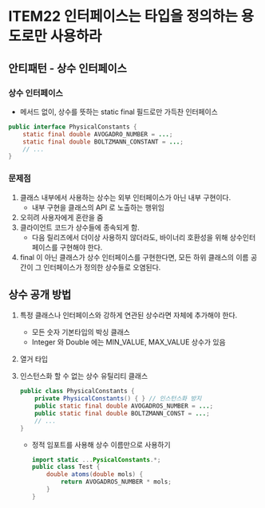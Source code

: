 # ITEM22 인터페이스는 타입을 정의하는 용도로만 사용하라

## 안티패턴 - 상수 인터페이스
### 상수 인터페이스 
- 메서드 없이, 상수를 뜻하는 static final 필드로만 가득찬 인터페이스
```java
public interface PhysicalConstants {
    static final double AVOGADRO_NUMBER = ...;
    static final double BOLTZMANN_CONSTANT = ...;
    // ...
}
```

### 문제점
1. 클래스 내부에서 사용하는 상수는 외부 인터페이스가 아닌 내부 구현이다.
    - 내부 구현을 클래스의 API 로 노출하는 행위임
2. 오히려 사용자에게 혼란을 줌
3. 클라이언트 코드가 상수들에 종속되게 함.
    - 다음 릴리즈에서 더이상 사용하지 않더라도, 바이너리 호환성을 위해 상수인터페이스를 구현해야 한다.
4. final 이 아닌 클래스가 상수 인터페이스를 구현한다면, 모든 하위 클래스의 이름 공간이 그 인터페이스가 정의한 상수들로 오염된다.

## 상수 공개 방법
1. 특정 클래스나 인터페이스와 강하게 연관된 상수라면 자체에 추가해야 한다.
    - 모든 숫자 기본타입의 박싱 클래스
    - Integer 와 Double 에는 MIN_VALUE, MAX_VALUE 상수가 있음

2. 열거 타입   
3. 인스턴스화 할 수 없는 상수 유틸리티 클래스
    ```java
    public class PhysicalConstants {
        private PhysicalConstants() { } // 인스턴스화 방지
        public static final double AVOGADROS_NUMBER = ...;
        public static final double BOLTZMANN_CONST = ...;
        // ...
    }
    ```
   - 정적 임포트를 사용해 상수 이름만으로 사용하기
        ```java
        import static ...PysicalConstants.*;    
        public class Test {
            double atoms(double mols) {
                return AVOGADROS_NUMBER * mols;
            }
        }
        ```

